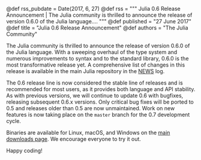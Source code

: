 @def rss_pubdate = Date(2017, 6, 27)
@def rss = """ Julia 0.6 Release Announcement | The Julia community is thrilled to announce the release of version 0.6.0 of the Julia language.... """
@def published = "27 June 2017"
@def title = "Julia 0.6 Release Announcement"
@def authors = "The Julia Community"  

The Julia community is thrilled to announce the release of version 0.6.0 of the Julia language.
With a sweeping overhaul of the type system and numerous improvements to syntax and to the
standard library, 0.6.0 is the most transformative release yet.
A comprehensive list of changes in this release is available in the main Julia repository in
the [NEWS](https://github.com/JuliaLang/julia/blob/release-0.6/NEWS.md#julia-v060-release-notes)
log.

The 0.6 release line is now considered the stable line of releases and is recommended for most
users, as it provides both language and API stability.
As with previous versions, we will continue to update 0.6 with bugfixes, releasing subsequent
0.6.x versions.
Only critical bug fixes will be ported to 0.5 and releases older than 0.5 are now unmaintained.
Work on new features is now taking place on the `master` branch for the 0.7 development cycle.

Binaries are available for Linux, macOS, and Windows on the [main downloads
page](https://julialang.org/downloads/).
We encourage everyone to try it out.

Happy coding!

